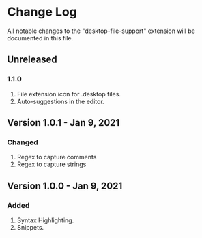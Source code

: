 # Change Log

All notable changes to the "desktop-file-support" extension will be documented in this file.

## Unreleased

### 1.1.0

1. File extension icon for .desktop files.
2. Auto-suggestions in the editor.

## Version 1.0.1 - Jan 9, 2021

### Changed

1. Regex to capture comments
2. Regex to capture strings

## Version 1.0.0 - Jan 9, 2021

### Added

1. Syntax Highlighting.
2. Snippets.
